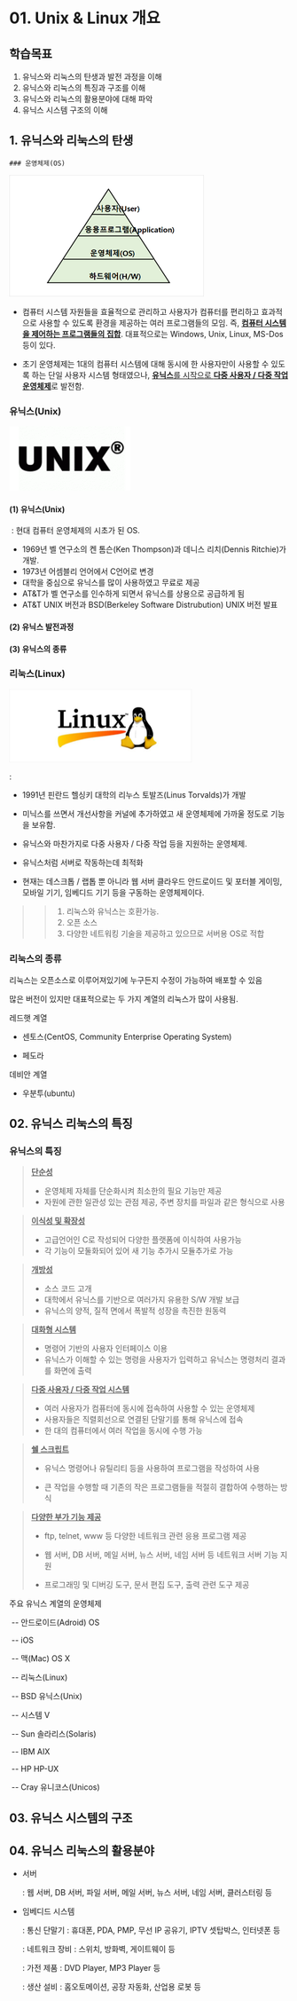 # 01. Unix & Linux 개요



## 학습목표

1. 유닉스와 리눅스의 탄생과 발전 과정을 이해
2. 유닉스와 리눅스의 특징과 구조를 이해
3. 유닉스와 리눅스의 활용분야에 대해 파악
4. 유닉스 시스템 구조의 이해





## 1. 유닉스와 리눅스의 탄생



	### 운영체제(OS)

<img src="images/image-20201215125619899.png" alt="image-20201215125619899" style="zoom:50%;" />

* 컴퓨터 시스템 자원들을 효율적으로 관리하고 사용자가 컴퓨터를 편리하고 효과적으로 사용할 수 있도록 환경을 제공하는 여러 프로그램들의 모임. 즉, <u>**컴퓨터 시스템을 제어하는 프로그램들의 집합**</u>. 대표적으로는 Windows, Unix, Linux, MS-Dos 등이 있다.

* 초기 운영체제는 1대의 컴퓨터 시스템에 대해 동시에 한 사용자만이 사용할 수 있도록 하는 단일 사용자 시스템 형태였으나, <u>**유닉스**를 시작으로 **다중 사용자 / 다중 작업 운영체제**</u>로 발전함.





### 유닉스(Unix)

![image-20201215103724405](images/image-20201215103724405.png)

#### (1) 유닉스(Unix)

​	: 현대 컴퓨터 운영체제의 시초가 된 OS.

* 1969년 벨 연구소의 켄 톰슨(Ken Thompson)과 데니스 리치(Dennis Ritchie)가 개발.
* 1973년 어셈블리 언어에서 C언어로 변경
* 대학을 중심으로 유닉스를 많이 사용하였고 무료로 제공
* AT&T가 벨 연구소를 인수하게 되면서 유닉스를 상용으로 공급하게 됨
* AT&T UNIX 버전과 BSD(Berkeley Software Distrubution) UNIX 버전 발표 





#### (2) 유닉스 발전과정







#### (3) 유닉스의 종류













### 리눅스(Linux)

<img src="images/image-20201215164534788.png" alt="image-20201215164534788" style="zoom:50%;" />

 : 

* 1991년 핀란드 헬싱키 대학의 리누스 토발즈(Linus Torvalds)가 개발

* 미닉스를 쓰면서 개선사항을 커널에 추가하였고 새 운영체제에 가까울 정도로 기능을 보유함.
* 유닉스와 마찬가지로 다중 사용자 / 다중 작업 등을 지원하는 운영체제.
* 유닉스처럼 서버로 작동하는데 최적화

* 현재는 데스크톱 / 랩톱 뿐 아니라 웹 서버 클라우드 안드로이드 및 포터블 게이밍, 모바일 기기, 임베디드 기기 등을 구동하는 운영체제이다.



> >1. 리눅스와 유닉스는 호환가능.
> >2. 오픈 소스
> >3. 다양한 네트워킹 기술을 제공하고 있으므로 서버용 OS로 적합





### 리눅스의 종류



리눅스는 오픈소스로 이루어져있기에 누구든지 수정이 가능하여 배포할 수 있음

많은 버전이 있지만 대표적으로는 두 가지 계열의 리눅스가 많이 사용됨.



레드햇 계열 

- 센토스(CentOS, Community Enterprise Operating System) 

- 페도라



데비안 계열 

* 우분투(ubuntu)





## 02. 유닉스 리눅스의 특징



### 유닉스의 특징



><u>**단순성**</u>
>
>- 운영체제 자체를 단순화시켜 최소한의 필요 기능만 제공
>- 자원에 관한 일관성 있는 관점 제공, 주변 장치를 파일과 같은 형식으로 사용



><u>**이식성 및 확장성**</u>
>
>* 고급언어인 C로 작성되어 다양한 플랫폼에 이식하여 사용가능
>* 각 기능이 모둘화되어 있어 새 기능 추가시 모듈추가로 가능



><u>**개방성**</u>
>
>* 소스 코드 고개
>* 대학에서 유닉스를 기반으로 여러가지 유용한 S/W 개발 보급
>* 유닉스의 양적, 질적 면에서 폭발적 성장을 촉진한 원동력



><u>**대화형 시스템**</u>
>
>* 명령어 기반의 사용자 인터페이스 이용
>* 유닉스가 이해할 수 있는 명령을 사용자가 입력하고 유닉스는 명령처리 결과를 화면에 출력 



><u>**다중 사용자 / 다중 작업 시스템**</u>
>
>* 여러 사용자가 컴퓨터에 동시에 접속하여 사용할 수 있는 운영체제
>* 사용자들은 직렬회선으로 연결된 단말기를 통해 유닉스에 접속
>* 한 대의 컴퓨터에서 여러 작업을 동시에 수행 가능



><u>**쉘 스크립트**</u>
>
>* 유닉스 명령어나 유틸리티 등을 사용하여 프로그램을 작성하여 사용
>
>* 큰 작업을 수행할 때 기존의 작은 프로그램들을 적절히 결합하여 수행하는 방식



><u>**다양한 부가 기능 제공**</u>
>
>* ftp, telnet, www 등 다양한 네트워크 관련 응용 프로그램 제공
>
>* 웹 서버, DB 서버, 메일 서버, 뉴스 서버, 네임 서버 등 네트워크 서버 기능 지원
>
>* 프로그래밍 및 디버깅 도구, 문서 편집 도구, 출력 관련 도구 제공



주요 유닉스 계열의 운영체제

​	    -- 안드로이드(Adroid) OS

​    	-- iOS

​    	-- 맥(Mac) OS X

​    	-- 리눅스(Linux)

​    	-- BSD 유닉스(Unix)

​    	-- 시스템 V

​    	-- Sun 솔라리스(Solaris)

​    	-- IBM AIX

​    	-- HP HP-UX

​    	-- Cray 유니코스(Unicos)





## 03. 유닉스 시스템의 구조









## 04. 유닉스 리눅스의 활용분야



* 서버

    : 웹 서버, DB 서버, 파일 서버, 메일 서버, 뉴스 서버, 네임 서버, 클러스터링 등



* 임베디드 시스템

    :  통신 단말기 : 휴대폰, PDA, PMP, 무선 IP 공유기, IPTV 셋탑박스, 인터넷폰 등

    :  네트워크 장비 : 스위치, 방화벽, 게이트웨이 등

    :  가전 제품 : DVD Player, MP3 Player 등

    :  생산 설비 : 홈오토메이션, 공장 자동화, 산업용 로봇 등































